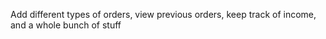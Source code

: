 Add different types of orders, view previous orders, keep track of income, and a whole bunch of stuff
